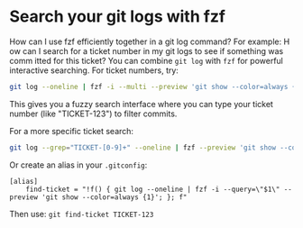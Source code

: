 # Search your git logs with fzf

How can I use fzf efficiently together in a git log command? For example: H
ow can I search for a ticket number in my git logs to see if something was comm
itted for this ticket?
You can combine `git log` with `fzf` for powerful interactive searching. For ticket numbers, try:

```bash
git log --oneline | fzf -i --multi --preview 'git show --color=always {1}'
```

This gives you a fuzzy search interface where you can type your ticket number (like "TICKET-123") to filter commits.

For a more specific ticket search:

```bash
git log --grep="TICKET-[0-9]+" --oneline | fzf --preview 'git show --color=always {1}'
```

Or create an alias in your `.gitconfig`:

```
[alias]
    find-ticket = "!f() { git log --oneline | fzf -i --query=\"$1\" --preview 'git show --color=always {1}'; }; f"
```

Then use: `git find-ticket TICKET-123`

